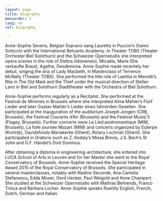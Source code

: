 ```yaml
---
layout: page
title: Biography
menuorder: 2
lang: en
ref: biography

---
```




Anne-Sophie Sevens, Belgian Soprano sang Lauretta in Puccini’s Gianni Schicchi with the International Belcanto Academy. In Theater TOBS (Theater Orchester Biel Solothurn) and the Schweizer Opernstudio she interpreted opera scenes in the role of Elettra (Idomeneo), Micaela, Marie (Die verkaufte Braut), Agathe, Desdemona. 
Anne-Sophie made recentely her debut, singing the aria of Lady Macbeth, in Masterclass of Terrence McNally (Theater TOBS). 
She performed the title role of Laetitia in Menotti’s Rita in The Old Maid and the Thief under the musical direction of Stefan Lano in Biel and Solothurn Stadttheater with the Orchestra of Biel Solothurn.

Anne-Sophie performs regularly as a Recitalist. She performed at the Festival de Minimes in Brussels where she interpreted Alma Mahler’s Fünf Lieder and later Gustav Mahler’s Lieder eines fahrenden Gesellen. She participated at the Inauguration of the auditorium Joseph Jongen (CRB, Brussels), the Festival Courants d’Air (Brussels) and the Festival Musiq’3 (Flagey, Brussels). Further concerts were Le Lied postromantique (MIM, Brussels), La folle journée Mozart (MIM) and concerts organized by Euterpe (Kortrijk), Davidsfonds Mariakerke (Ghent), Rotary Lochristi (Ghent). She participated in Oratorio such as Z. Kodaly’s Missa Brevis, J.S. Bach’s St John and G.F. Händel’s Dixit Dominus.

After obtaining a diploma in engineering-architecture, she entered into LUCA School of Arts in Leuven and for her Master she went to the Royal Conservatory of Brussels. Anne-Sophie received the Special Heritage Award 2015 of the Royal Conservatory of Brussels. She participated in several masterclasses, notably with Nadine Secunde, Ana Camelia Stefanescu, Edda Moser, Gerd Uecker, Paul Weigold and Anne Champert. She studied at the Schweizer Opernstudio with Mathias Behrends, Franco Trinca and Barbara Locher.
Anne-Sophie speaks fluently English, French, Dutch, German and Italian.
